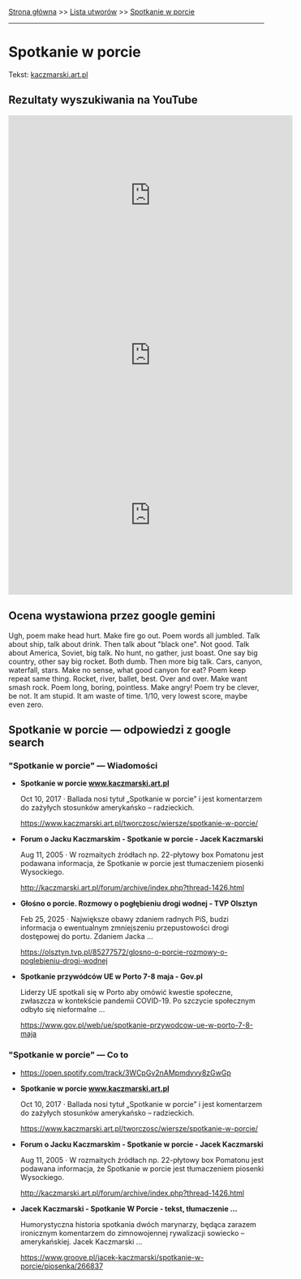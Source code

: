 [Strona główna](../index.md) >> [Lista utworów](../list.md) >> [Spotkanie w porcie](553.md)

---

# Spotkanie w porcie

Tekst: [kaczmarski.art.pl](https://www.kaczmarski.art.pl/tworczosc/wiersze/spotkanie-w-porcie/)

## Rezultaty wyszukiwania na YouTube

<iframe width="560" height="315" src="https://www.youtube.com/embed/0drR7ZojdNk?si=IdontcarewhotheIRSsendsImnotpayingtaxes" title="YouTube video player" frameborder="0" allow="accelerometer; autoplay; clipboard-write; encrypted-media; gyroscope; picture-in-picture; web-share" referrerpolicy="strict-origin-when-cross-origin" allowfullscreen></iframe>

<iframe width="560" height="315" src="https://www.youtube.com/embed/Z5xr0TmZ1hM?si=IdontcarewhotheIRSsendsImnotpayingtaxes" title="YouTube video player" frameborder="0" allow="accelerometer; autoplay; clipboard-write; encrypted-media; gyroscope; picture-in-picture; web-share" referrerpolicy="strict-origin-when-cross-origin" allowfullscreen></iframe>

<iframe width="560" height="315" src="https://www.youtube.com/embed/NTNcxGVgn9I?si=IdontcarewhotheIRSsendsImnotpayingtaxes" title="YouTube video player" frameborder="0" allow="accelerometer; autoplay; clipboard-write; encrypted-media; gyroscope; picture-in-picture; web-share" referrerpolicy="strict-origin-when-cross-origin" allowfullscreen></iframe>

## Ocena wystawiona przez google gemini

Ugh, poem make head hurt. Make fire go out. Poem words all jumbled. Talk about ship, talk about drink. Then talk about "black one". Not good. Talk about America, Soviet, big talk. No hunt, no gather, just boast. One say big country, other say big rocket. Both dumb. Then more big talk. Cars, canyon, waterfall, stars. Make no sense, what good canyon for eat? Poem keep repeat same thing. Rocket, river, ballet, best. Over and over. Make want smash rock. Poem long, boring, pointless. Make angry! Poem try be clever, be not. It am stupid. It am waste of time. 1/10, very lowest score, maybe even zero.


## Spotkanie w porcie — odpowiedzi z google search

### "Spotkanie w porcie" — Wiadomości

- **Spotkanie w porcie www.kaczmarski.art.pl**

    Oct 10, 2017  ·  Ballada nosi tytuł „Spotkanie w porcie” i jest komentarzem do zażyłych stosunków amerykańsko – radzieckich. 

   <https://www.kaczmarski.art.pl/tworczosc/wiersze/spotkanie-w-porcie/>
- **Forum o Jacku Kaczmarskim - Spotkanie w porcie - Jacek Kaczmarski**

    Aug 11, 2005  ·  W rozmaitych źródłach np. 22-płytowy box Pomatonu jest podawana informacja, że Spotkanie w porcie jest tłumaczeniem piosenki Wysockiego. 

   <http://kaczmarski.art.pl/forum/archive/index.php?thread-1426.html>
- **Głośno o porcie. Rozmowy o pogłębieniu drogi wodnej - TVP Olsztyn**

    Feb 25, 2025  ·  Największe obawy zdaniem radnych PiS, budzi informacja o ewentualnym zmniejszeniu przepustowości drogi dostępowej do portu. Zdaniem Jacka ... 

   <https://olsztyn.tvp.pl/85277572/glosno-o-porcie-rozmowy-o-poglebieniu-drogi-wodnej>
- **Spotkanie przywódców UE w Porto 7-8 maja - Gov.pl**

    Liderzy UE spotkali się w Porto aby omówić kwestie społeczne, zwłaszcza w kontekście pandemii COVID-19. Po szczycie społecznym odbyło się nieformalne ... 

   <https://www.gov.pl/web/ue/spotkanie-przywodcow-ue-w-porto-7-8-maja>

### "Spotkanie w porcie" — Co to

- <https://open.spotify.com/track/3WCpGv2nAMpmdyvy8zGwGp>
- **Spotkanie w porcie www.kaczmarski.art.pl**

    Oct 10, 2017  ·  Ballada nosi tytuł „Spotkanie w porcie” i jest komentarzem do zażyłych stosunków amerykańsko – radzieckich. 

   <https://www.kaczmarski.art.pl/tworczosc/wiersze/spotkanie-w-porcie/>
- **Forum o Jacku Kaczmarskim - Spotkanie w porcie - Jacek Kaczmarski**

    Aug 11, 2005  ·  W rozmaitych źródłach np. 22-płytowy box Pomatonu jest podawana informacja, że Spotkanie w porcie jest tłumaczeniem piosenki Wysockiego. 

   <http://kaczmarski.art.pl/forum/archive/index.php?thread-1426.html>
- **Jacek Kaczmarski - Spotkanie W Porcie - tekst, tłumaczenie ...**

    Humorystyczna historia spotkania dwóch marynarzy, będąca zarazem ironicznym komentarzem do zimnowojennej rywalizacji sowiecko – amerykańskiej. Jacek Kaczmarski ... 

   <https://www.groove.pl/jacek-kaczmarski/spotkanie-w-porcie/piosenka/266837>


